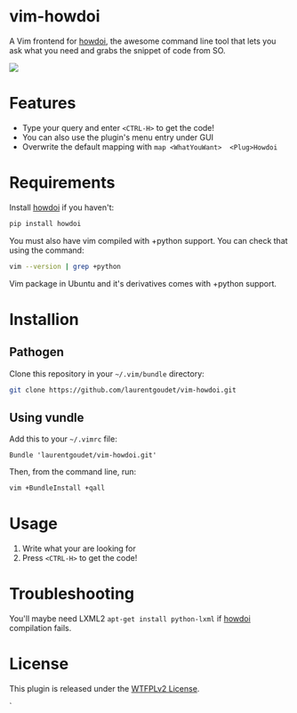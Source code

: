 # vim-howdoi

A Vim frontend for [howdoi][1], the awesome command line tool that lets you ask what you need and grabs the snippet of code from SO.

<img src="http://raw.github.com/laurentgoudet/vim-howdoi/vim-howdoi.gif"/>

# Features

  * Type your query and enter `<CTRL-H>` to get the code!
  * You can also use the plugin's menu entry under GUI
  * Overwrite the default mapping with `map <WhatYouWant>  <Plug>Howdoi`

# Requirements

Install [howdoi][1] if you haven't:

```bash
pip install howdoi
```

You must also have vim compiled with +python support. You can check that using the command:

```bash
vim --version | grep +python
```

Vim package in Ubuntu and it's derivatives comes with +python support.

# Installion

## Pathogen

Clone this repository in your `~/.vim/bundle` directory:
 
```bash
git clone https://github.com/laurentgoudet/vim-howdoi.git
```

## Using vundle

Add this to your `~/.vimrc` file:

```vim
Bundle 'laurentgoudet/vim-howdoi.git'
```

Then, from the command line, run:

```bash
vim +BundleInstall +qall
```

# Usage

1. Write what your are looking for
2. Press `<CTRL-H>` to get the code!

# Troubleshooting

You'll maybe need LXML2 `apt-get install python-lxml` if [howdoi][1] compilation fails. 

# License

This plugin is released under the [WTFPLv2 License][2].

[1]: https://github.com/gleitz/howdoi
[2]: http://www.wtfpl.net/txt/copying/
`

